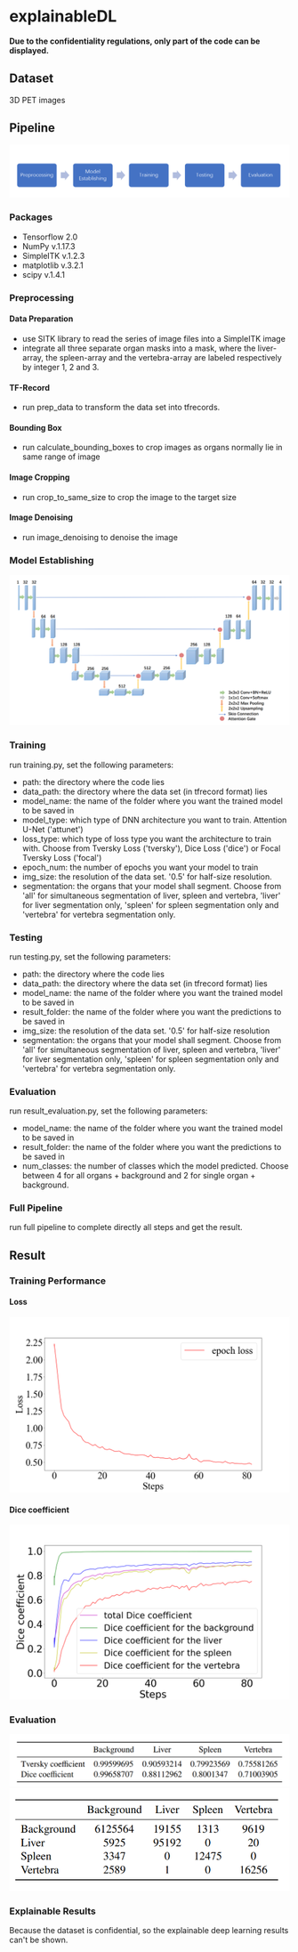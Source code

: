 # explainableDL
**Due to the confidentiality regulations, only part of the code can be displayed.**
## Dataset
3D PET images
## Pipeline
![accuracy](https://github.com/Yii99/explainableDL/blob/main/fig/flow.png)
### Packages 
* Tensorflow 2.0
* NumPy v.1.17.3
* SimpleITK v.1.2.3
* matplotlib v.3.2.1
* scipy v.1.4.1
### Preprocessing
#### Data Preparation
* use SITK library  to read the series of image files into a SimpleITK image
* integrate all three separate organ masks into a mask, where the liver-array, the spleen-array and the vertebra-array are labeled respectively by integer 1, 2 and 3.
#### TF-Record
* run prep_data to transform the data set into tfrecords.
#### Bounding Box
* run calculate_bounding_boxes to crop images as organs normally lie in same range of image
#### Image Cropping
* run crop_to_same_size to crop the image to the target size
#### Image Denoising
* run image_denoising to denoise the image
### Model Establishing
![accuracy](https://github.com/Yii99/explainableDL/blob/main/fig/Att-Unet.png)
### Training
run training.py, set the following parameters:
* path: the directory where the code lies
* data_path: the directory where the data set (in tfrecord format) lies
* model_name: the name of the folder where you want the trained model to be saved in
* model_type: which type of DNN architecture you want to train. Attention U-Net ('attunet')
* loss_type: which type of loss type you want the architecture to train with. Choose from Tversky Loss ('tversky'), Dice Loss ('dice') or Focal Tversky Loss ('focal')
* epoch_num: the number of epochs you want your model to train
* img_size: the resolution of the data set. '0.5' for half-size resolution.
* segmentation: the organs that your model shall segment. Choose from 'all' for simultaneous segmentation of liver, spleen and vertebra, 'liver' for liver segmentation only, 'spleen' for spleen segmentation only and 'vertebra' for vertebra segmentation only.
### Testing
run testing.py, set the following parameters:
* path: the directory where the code lies
* data_path: the directory where the data set (in tfrecord format) lies
* model_name: the name of the folder where you want the trained model to be saved in
* result_folder: the name of the folder where you want the predictions to be saved in
* img_size: the resolution of the data set. '0.5' for half-size resolution
* segmentation: the organs that your model shall segment. Choose from 'all' for simultaneous segmentation of liver, spleen and vertebra, 'liver' for liver segmentation only, 'spleen' for spleen segmentation only and 'vertebra' for vertebra segmentation only.
### Evaluation
run result_evaluation.py, set the following parameters:
* model_name: the name of the folder where you want the trained model to be saved in
* result_folder: the name of the folder where you want the predictions to be saved in
* num_classes: the number of classes which the model predicted. Choose between 4 for all organs + background and 2 for single organ + background.
### Full Pipeline
run full pipeline to complete directly all steps and get the result.
## Result
### Training Performance
#### Loss
![accuracy](https://github.com/Yii99/explainableDL/blob/main/fig/loss.png)
#### Dice coefficient
![accuracy](https://github.com/Yii99/explainableDL/blob/main/fig/dc.png)
### Evaluation
![accuracy](https://github.com/Yii99/explainableDL/blob/main/fig/tcdc.png)
![accuracy](https://github.com/Yii99/explainableDL/blob/main/fig/cm.png)
### Explainable Results 
Because the dataset is confidential, so the explainable deep learning results can't be shown.
